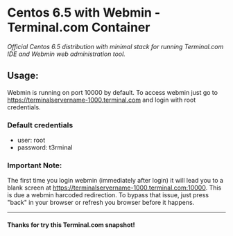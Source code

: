 # Centos 6.5 with Webmin - Terminal.com Container
*Official Centos 6.5 distribution with minimal stack for running Terminal.com IDE and Webmin web administration tool.*

   
## Usage:
Webmin is running on port 10000 by default.
To access webmin just go to https://terminalservername-1000.terminal.com and login with root credentials.

### Default credentials
- user: root
- password: t3rminal

### Important Note:
The first time you login webmin (immediately after login) it will lead you to a blank screen at https://terminalservername-1000.terminal.com:10000. This is due a webmin harcoded redirection. To bypass that issue, just press "back" in your browser or refresh you browser before it happens.

---

#### Thanks for try this Terminal.com snapshot!